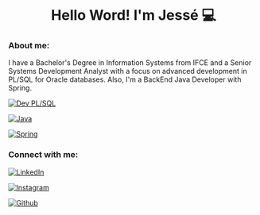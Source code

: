 <h1 align="center">Hello Word! I'm Jessé 💻</h1>

### About me:
I have a Bachelor's Degree in Information Systems from IFCE and a Senior Systems Development Analyst with a focus on advanced development in PL/SQL for Oracle databases. Also, I'm a BackEnd Java Developer with Spring.

[![Dev PL/SQL](https://img.shields.io/badge/Dev%20PL%2FSQL-Expert-orange)](https://www.example.com)

[![Java](https://img.shields.io/badge/Java-Intermediate-blue)](https://www.example.com)

[![Spring](https://img.shields.io/badge/Spring-Intermediate-green)](https://www.example.com)

<h3 align="left">Connect with me:</h3>
<p align="left">

[![LinkedIn](https://img.shields.io/badge/LinkedIn-000?style=for-the-badge&logo=linkedin&logoColor=0E76A8)](https://www.linkedin.com/in/jsc1991/)

[![Instagram](https://img.shields.io/badge/Instagram-000?style=for-the-badge&logo=instagram)](https://www.instagram.com/jessesantos_/)

[![Github](https://img.shields.io/badge/Github-000?style=for-the-badge&logo=github)](https://github.com/jessescosta)

</p>
